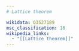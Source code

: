 ```yaml
---
# Lattice theorem

wikidata: Q3527189
msc_classification: 16
wikipedia_links:
  - "[[Lattice theorem]]"
---
```

